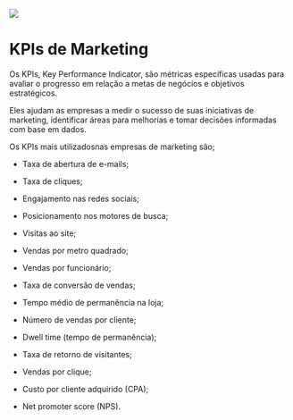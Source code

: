 ![](https://tse3.mm.bing.net/th?id=OIP.cvUHngYEIWGJ9xgYct9V2gHaEv)

# KPIs de Marketing

Os KPIs, Key Performance Indicator, são métricas específicas usadas para avaliar o progresso em relação a metas de negócios e objetivos estratégicos.

Eles ajudam as empresas a medir o sucesso de suas iniciativas de marketing, identificar áreas para melhorias e tomar decisões informadas com base em dados.

Os KPIs mais utilizadosnas empresas de marketing são;

-   Taxa de abertura de e-mails;

-   Taxa de cliques;

-   Engajamento nas redes sociais;

-   Posicionamento nos motores de busca;

-   Visitas ao site;

-   Vendas por metro quadrado;

-   Vendas por funcionário;

-   Taxa de conversão de vendas;

-   Tempo médio de permanência na loja;

-   Número de vendas por cliente;

-   Dwell time (tempo de permanência);

-   Taxa de retorno de visitantes;

-   Vendas por clique;

-   Custo por cliente adquirido (CPA);

-   Net promoter score (NPS).
